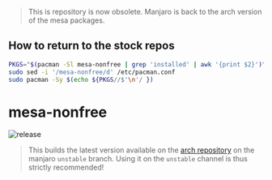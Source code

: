 > This is repository is now obsolete. Manjaro is back to the arch version of the mesa packages.

## How to return to the stock repos

```sh
PKGS="$(pacman -Sl mesa-nonfree | grep 'installed' | awk '{print $2}')"
sudo sed -i '/mesa-nonfree/d' /etc/pacman.conf
sudo pacman -Sy $(echo ${PKGS//$'\n'/ })
```

# mesa-nonfree

![release](https://img.shields.io/github/v/release/mesa-freeworld/mesa-nonfree)

> This builds the latest version available on the [arch repository](https://gitlab.archlinux.org/archlinux/packaging/packages/mesa.git) on the manjaro `unstable` branch. Using it on the `unstable` channel is thus strictly recommended!
